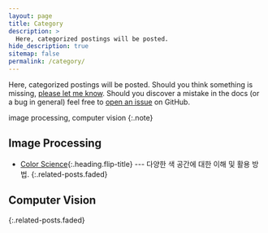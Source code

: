 ```yaml
---
layout: page
title: Category
description: >
  Here, categorized postings will be posted. 
hide_description: true
sitemap: false
permalink: /category/
---
```


Here, categorized postings will be posted. 
Should you think something is missing, [please let me know](mailto:pjaesung2@gmail.com).
Should you discover a mistake in the docs (or a bug in general) feel free to [open an issue](https://github.com/devpko) on GitHub.

image processing, computer vision
{:.note}


## Image Processing
* [Color Science]{:.heading.flip-title} --- 다양한 색 공간에 대한 이해 및 활용 방법.
{:.related-posts.faded}

## Computer Vision
{:.related-posts.faded}

<!-- image processing postings -->
[Color Science]: ../postings/_posts/image-processing/2023-01-14-color-science.md

<!-- computer vision postings -->

